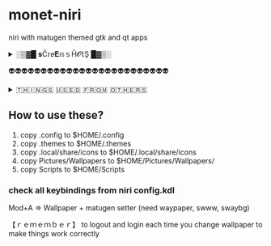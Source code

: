 # monet-niri
niri with matugen themed gtk and qt apps

<details>
<summary>░▒▓█ 𝐬Č𝕣𝑒𝐄𝕟ｓĤ𝓞𝕥Ş █▓▒░</summary>

![Screenshot](Pictures/Screenshots/desktop.png)
![Screenshot](Pictures/Screenshots/overview.png)
![Screenshot](Pictures/Screenshots/app-launcher.png)
![Screenshot](Pictures/Screenshots/lockscreen.png)
![Screenshot](Pictures/Screenshots/gtk-apps.png)
![Screenshot](Pictures/Screenshots/qt-apps.png)
![Screenshot](Pictures/Screenshots/terminal.png)
![Screenshot](Pictures/Screenshots/wallpaper-script.png)
![Screenshot](Pictures/Screenshots/logout-script.png)
![Screenshot](Pictures/Screenshots/ytmpv-script.png)
![Screenshot](Pictures/Screenshots/zathura.png)
![Screenshot](Pictures/Screenshots/mako.png)
</details>

👽👽👽👽👽👽👽👽👽👽👽👽👽👽👽👽👽👽👽👽👽👽👽👽👽

<details>
<summary>🇹​​🇭​​🇮​​🇳​​🇬​​🇸​ ​🇺​​🇸​​🇪​​🇩​ ​🇫​​🇷​​🇴​​🇲​ ​🇴​​🇹​​🇭​​🇪​​🇷​​🇸​</summary>
[Papirus Folder Colors Script copied from elrondforwin and modified](https://github.com/elrondforwin/hyprdots)
  
[Kvantum Theme is based on vinceliuice Orchis‑kvantum](https://github.com/vinceliuice/Orchis-kde)

[Gtk theme is adw‑gtk3](https://github.com/lassekongo83/adw-gtk3)

[matugen for color‑palette](https://github.com/InioX/matugen)

[wallpapers are from Pexels](https://pexels.com)

sorry, if i missed someone here.
</details>

## How to use these?
1) copy .config to $HOME/.config
2) copy .themes to $HOME/.themes
3) copy .local/share/icons to $HOME/.local/share/icons
4) copy Pictures/Wallpapers to $HOME/Pictures/Wallpapers/
5) copy Scripts to $HOME/Scripts

### check all keybindings from niri config.kdl
Mod+A => Wallpaper + matugen setter (need waypaper, swww, swaybg)

【﻿ｒｅｍｅｍｂｅｒ】 to logout and login each time you change wallpaper to make things work correctly

